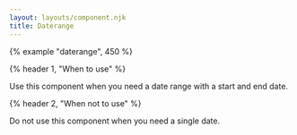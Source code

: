 ```yaml
---
layout: layouts/component.njk
title: Daterange
---
```


{% example "daterange", 450 %}

{% header 1, "When to use" %}

Use this component when you need a date range with a start and end date.

{% header 2, "When not to use" %}

Do not use this component when you need a single date.
